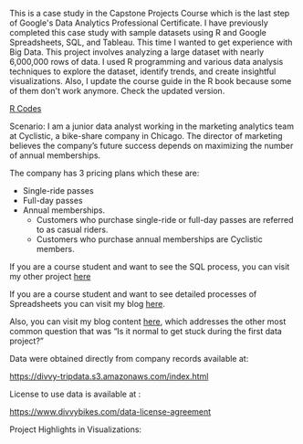 This is a case study in the Capstone Projects Course which is the last step of Google's Data Analytics Professional Certificate. I have previously completed this case study with sample datasets using R and Google Spreadsheets, SQL, and Tableau. This time I wanted to get experience with Big Data. This project involves analyzing a large dataset with nearly 6,000,000 rows of data. I used R programming and various data analysis techniques to explore the dataset, identify trends, and create insightful visualizations. Also, I update the course guide in the R book because some of them don't work anymore. Check the updated version. 

[R Codes](https://github.com/denizevcimen/cyclistic-case-study-big-data-r/blob/main/r-codes.md)

Scenario:
I am a junior data analyst working in the marketing analytics team at Cyclistic, a bike-share company in Chicago. The director of marketing believes the company’s future success depends on maximizing the number of annual memberships.

The company has 3 pricing plans which these are:

- Single-ride passes
- Full-day passes
- Annual memberships.
  - Customers who purchase single-ride or full-day passes are referred to as casual riders.
  - Customers who purchase annual memberships are Cyclistic members.

If you are a course student and want to see the SQL process, you can visit my other project
[here](https://github.com/denizevcimen/cyclistic-case-study-sql)

If you are a course student and want to see detailed processes of Spreadsheets you can visit my blog [here](https://denizevcimen.com/blog/google-data-analytics-capstone-cyclistic-case-study).

Also, you can visit my blog content [here](https://denizevcimen.com/blog/my-first-data-analytics-project), which addresses the other most common question that was “Is it normal to get stuck during the first data project?”

Data were obtained directly from company records available at:

https://divvy-tripdata.s3.amazonaws.com/index.html

License to use data is available at :

https://www.divvybikes.com/data-license-agreement

Project Highlights in Visualizations:
